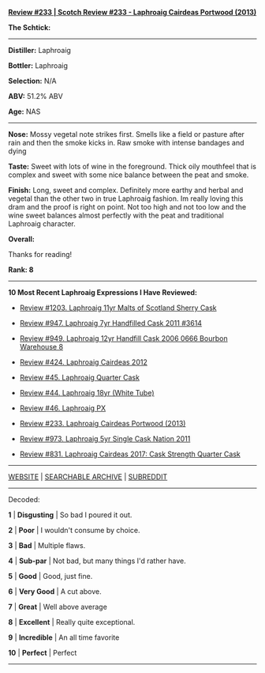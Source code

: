 
[**Review #233 | Scotch Review #233 - Laphroaig Cairdeas Portwood (2013)**]( https://t8ke.review/review-233-laphroaig-cairdeas-portwood-2013/)

**The Schtick:** 

-----

**Distiller:** Laphroaig

**Bottler:** Laphroaig

**Selection:** N/A

**ABV:** 51.2% ABV

**Age:** NAS 

-----

**Nose:**  Mossy vegetal note strikes first. Smells like a field or pasture after rain and then the smoke kicks in. Raw smoke with intense bandages and dying 

**Taste:** Sweet with lots of wine in the foreground. Thick oily mouthfeel that is complex and sweet with some nice balance between the peat and smoke.

**Finish:** Long, sweet and complex. Definitely more earthy and herbal and vegetal than the other two in true Laphroaig fashion. Im really loving this dram and the proof is right on point. Not too high and not too low and the wine sweet balances almost perfectly with the peat and traditional Laphroaig character.

**Overall:** 

Thanks for reading!

**Rank: 8**

----- 

**10 Most Recent Laphroaig Expressions I Have Reviewed:** 

- [Review #1203. Laphroaig 11yr Malts of Scotland Sherry Cask ]( https://t8ke.review/review-1203-laphroaig-11yr-malts-of-scotland-sherry-cask) 

- [Review #947. Laphroaig 7yr Handfilled Cask 2011 #3614]( https://t8ke.review/review-947-laphroaig-7yr-handfill-cask-2011-oloroso-3614/) 

- [Review #949. Laphroaig 12yr Handfill Cask 2006 0666 Bourbon Warehouse 8]( https://t8ke.review/review-949-laphroaig-12yr-handfill-cask-2006-666/) 

- [Review #424. Laphroaig Cairdeas 2012]( https://t8ke.review/review-424-laphroaig-cairdeas-2012/) 

- [Review #45. Laphroaig Quarter Cask]( https://t8ke.review/review-45-laphroaig-quarter-cask/) 

- [Review #44. Laphroaig 18yr (White Tube)]( https://t8ke.review/review-44-laphroaig-18-white-tube/) 

- [Review #46. Laphroaig PX]( https://t8ke.review/review-46-laphroaig-px-re-review/) 

- [Review #233. Laphroaig Cairdeas Portwood (2013)]( https://t8ke.review/review-233-laphroaig-cairdeas-portwood-2013/) 

- [Review #973. Laphroaig 5yr Single Cask Nation 2011]( https://t8ke.review/review-973-laphroaig-5yr-single-cask-nation-2011/) 

- [Review #831. Laphroaig Cairdeas 2017: Cask Strength Quarter Cask]( https://t8ke.review/review-831-laphroaig-cairdeas-2017-cask-strength-quarter-cask/) 

-----

[WEBSITE](https://t8ke.review) | [SEARCHABLE ARCHIVE](https://t8ke.review/review-archive/) | [SUBREDDIT](https://reddit.com/r/t8kereviews)

-----

Decoded:

**1** | **Disgusting** | So bad I poured it out.

**2** | **Poor** | I wouldn't consume by choice.

**3** | **Bad** | Multiple flaws.

**4** | **Sub-par** | Not bad, but many things I'd rather have.

**5** | **Good** | Good, just fine.

**6** | **Very Good** | A cut above.

**7** | **Great** | Well above average

**8** | **Excellent** | Really quite exceptional.

**9** | **Incredible** | An all time favorite

**10** | **Perfect** | Perfect

----

